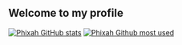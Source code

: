 ## Welcome to my profile

[![Phixah GitHub stats](https://github-readme-stats.vercel.app/api?username=Ha-Duy-Phuoc-Anh)](https://github.com/anuraghazra/github-readme-stats)
[![Phixah Github most used](https://github-readme-stats.vercel.app/api/top-langs/?username=Ha-Duy-Phuoc-Anh)](https://github-readme-stats.vercel.app/api/top-langs/?username=Ha-Duy-Phuoc-Anh)
